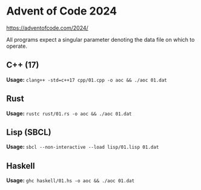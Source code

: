 # Advent of Code 2024

https://adventofcode.com/2024/

All programs expect a singular parameter denoting the data file on which to operate.

## C++ (17)

**Usage:** `clang++ -std=c++17 cpp/01.cpp -o aoc && ./aoc 01.dat`

## Rust

**Usage:** `rustc rust/01.rs -o aoc && ./aoc 01.dat`

## Lisp (SBCL)

**Usage:** `sbcl --non-interactive --load lisp/01.lisp 01.dat`

## Haskell

**Usage:** `ghc haskell/01.hs -o aoc && ./aoc 01.dat`
